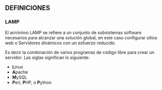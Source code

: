 ## DEFINICIONES ##

### LAMP ###

El acrónimo LAMP se refiere a un conjunto de subsistemas software necesarios para alcanzar una solución global, en este caso configurar sitios web o Servidores dinámicos con un esfuerzo reducido.

Es decir la combinación de varios programas de código libre para crear un servidor. Las siglas significan lo siguiente:

- **L**inux 
- **A**pache
- **M**ySQL    
- **P**erl, **P**HP, o **P**ython 
